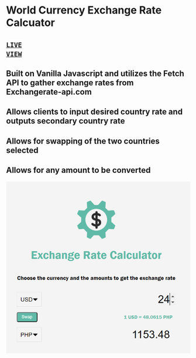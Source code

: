 # World Currency Exchange Rate Calcuator
## <code>[LIVE VIEW](https://currencyexchangecalculator.netlify.app/)</code>
## Built on Vanilla Javascript and utilizes the Fetch API to gather exchange rates from Exchangerate-api.com 
## Allows clients to input desired country rate and outputs secondary country rate
## Allows for swapping of the two countries selected
## Allows for any amount to be converted 
![](img/ExchangeRateCalculator.PNG)
